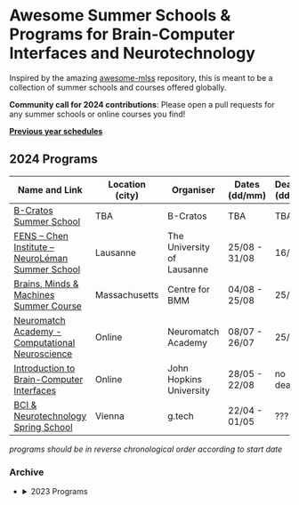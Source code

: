 # Awesome Summer Schools & Programs for Brain-Computer Interfaces and Neurotechnology 

Inspired by the amazing [awesome-mlss](https://github.com/sshkhr/awesome-mlss) repository, this is meant to be a 
collection of summer schools and courses offered globally.

**Community call for 2024 contributions**: Please open a pull requests for any summer schools or online courses
you find!

[**Previous year schedules**](#archive)

## 2024 Programs

| Name and Link                                                                                                                                                                         | Location (city) | Organiser                  | Dates (dd/mm) | Deadline (dd/mm) | Application Fee | Notes              |
|---------------------------------------------------------------------------------------------------------------------------------------------------------------------------------------|-----------------|----------------------------|---------------|------------------|-----------------|--------------------|
| [B-Cratos Summer School](https://www.b-cratos.eu/b-cratos-summer-school-in-trondheim/)                                                                                                | TBA             | B-Cratos                   | TBA           | TBA              | ???             | postponed          |
| [FENS – Chen Institute – NeuroLéman Summer School](https://www.fens.org/news-activities/fens-and-societies-calendar/training-event/fens-chen-institute-neuroleman-summer-school-2024) | Lausanne        | The University of Lausanne | 25/08 - 31/08 | 16/04            | ???             | multidisciplinary  |
| [Brains, Minds & Machines Summer Course](https://cbmm.mit.edu/summer-school/2024)                                                                                                     | Massachusetts   | Centre for BMM             | 04/08 - 25/08 | 25/03            | ???             | popular            |
| [Neuromatch Academy - Computational Neuroscience](https://neuromatch.io/computational-neuroscience-course/)                                                                           | Online          | Neuromatch Academy         | 08/07 - 26/07 | 25/03            | varies          | multidisciplinary  |
| [Introduction to Brain-Computer Interfaces](https://ep.jhu.edu/courses/585783-introduction-to-brain-computer-interfaces/)                                                             | Online          | John Hopkins University    | 28/05 - 22/08 | no deadline      | 5,270 USD       | US candidates only |
| [BCI & Neurotechnology Spring School](https://www.gtec.at/spring-school-2024/)                                                                                                        | Vienna          | g.tech                     | 22/04 - 01/05 | ???              | ???             | hands-on           |

*programs should be in reverse chronological order according to start date*

### Archive

- <details>
    <summary>2023 Programs</summary>
  
  | Name and Link                                                                                                                                                                 | Location (city) | Organiser              | Dates (mm/dd) | Deadline (mm/dd) | Application Fee | Notes                      |
  |-------------------------------------------------------------------------------------------------------------------------------------------------------------------------------|-----------------|------------------------|---------------|------------------|-----------------|----------------------------|
  | [ISRC-CN3 Autumn School](https://www.ulster.ac.uk/faculties/computing-engineering-and-the-built-environment/computing-engineering-intelligent-systems/isrc-cn3-autumn-school) | Derry & Online  | Ulster University      | 10/25 - 10/31 | 07/20, 09/15     | varies          | Comp. Neuro & NeuroAI      |
  | [Advanced techniques for synapse biology](https://cajal-training.org/on-site/atsb2023/)                                                                                       | Bordeaux        | CAJAL                  | 10/23 - 11/10 | 05/29            | 3,950 EURO      | Incl. accommodation+meal   |
  | [Autumn School on Closed Loop Neurotechnologies](https://theneurotech.eu/neurotecheu-autumn-school-on-closed-loop-technologies-at-the-university-of-lille/)                   | Lille           | University of Lille    | 10/18 - 10/20 | 09/04            | covered         | Limited to NeurotechEU     |
  | [Extracellular Electrophysiology Acquisition 0823](https://cajal-training.org/neurokit/extracellular-electrophysiology-acquisition-0823/)                                     | Online          | CAJAL                  | 10/09 - 10/13 |                  | 500 EURO        | Hands on w/ NeuroKit       |
  | [Modern Approaches to Behavioural Analysis](https://cajal-training.org/neurokit/modern-approaches-to-behavioural-analysis_2023/)                                              | Online          | CAJAL                  | 10/02 - 10/03 |                  | 200 EURO        | Hands on w/ NeuroKit       |
  | [Connectomics from micro- to meso- and macro-scales](https://cajal-training.org/on-site/connectomics/)                                                                        | Bordeaux        | CAJAL                  | 09/18 - 10/06 | 04/17            | 3,950 EURO      | Incl. accommodation+meal   |
  | [Allen Institute Dynamic Brain Workshop](https://alleninstitute.org/events/summer-workshop-on-the-dynamic-brain-2023/)                                                        | Friday Harbor   | Allen Institute        | 08/20 - 09/03 | 02/01            | covered         | Must have 1 year PhD       |
  | [Brains, Minds and Machines](https://www.mbl.edu/education/advanced-research-training-courses/course-offerings/brains-minds-and-machines)                                     | Woods Hole      | MBL/UChicago           | 08/04 - 08/25 | 04/19            | covered         |                            |
  | [Methods in Computational Neuroscience](https://www.mbl.edu/education/advanced-research-training-courses/course-offerings/methods-computational-neuroscience)                 | Woods Hole      | MBL/UChicago           | 07/26 - 08/23 | 03/31            | 6,000 USD       | Financial aid available    |
  | [Neuromatch Academy - Computational Neuroscience](https://academy.neuromatch.io/courses)                                                                                      | Online          | Neuromatch Academy     | 07/10 - 07/28 | 05/08            | varies          | Comp. Neuro                |
  | [NCAN Summer Workshop](https://www.neurotechcenter.org/ncan-summer-course-2023)                                                                                               | Albany          | NCAN                   | 07/10 - 07/14 |                  | varies          | Limited to 24 participants |
  | [Krembil Centre for Neuroinformatics Summer School](https://kcnischool.org)                                                                                                   | Toronto         | KCNI                   | 07/10 - 07/14 | 06/09            | 50 CAD          | Travel+stay not included   |
  | [Experimental Neuroscience Bootcamp 2023](https://cajal-training.org/neurokit/experimental-neuroscience-bootcamp-1122/)                                                       | Online          | CAJAL                  | 07/10 - 07/14 | 03/31            | 500 EURO        | Hands on w/ NeuroKit       |
  | [Machine learning for neuroscience](https://cajal-training.org/on-site/artificial-intelligence/)                                                                              | Lisbon          | CAJAL                  | 07/09 - 07/29 | 01/23            | 2,950 EURO      | Incl. accommodation+meal   |
  | [Glial cells in health and diseases](https://cajal-training.org/on-site/glial-and-astrocyte-cells-in-health-and-diseases/)                                                    | Bordeaux        | CAJAL                  | 06/19 - 07/07 | 01/23            | 3,950 EURO      | Incl. accommodation+meal   |
  | [OIST Computational Neuroscience Course](https://groups.oist.jp/ocnc)                                                                                                         | Onna            | OIST                   | 06/19 - 07/06 | 01/31            | covered         | Incl. accommodation+meal   |
  | [Interacting with neural circuits](https://cajal-training.org/on-site/interacting-with-neural-circuits/)                                                                      | Lisbon          | CAJAL                  | 06/18 - 07/08 | 01/31            | 3,950 EURO      | Incl. accommodation+meal   |
  | [BCI Society - Workshops](https://bcisociety.org/workshops/)                                                                                                                  | Brussels        | BCI Society            | 06/07 - 06/09 |                  | varies          |                            |
  | [UNIQUE Student Symposium 2023](https://www.eventbrite.ca/e/unique-student-symposium-2023-tickets-616558853127)                                                               | Montreal        | Université de Montréal | 06/05 - 06/06 |                  | 20 CAD          | NeuroAI                    |
  | [BCI & NEUROTECHNOLOGY SPRING SCHOOL 2023](https://www.gtec.at/spring-school-2023/)                                                                                           | Vienna          | G.Tech                 | 04/17 - 04/26 |                  |                 |                            |
  | [IBRO-Simons Computational Neuroscience Imbizo](http://imbizo.africa)                                                                                                         | Cape Town       | IBRO-Simons            | 04/13 - 05/07 |                  | 1,200 EURO      | Comp. Neuro                |
  | [Neuro-vascular function in health and disease](https://cajal-training.org/on-site/neuro-vascular/)                                                                           | Bordeaux        | CAJAL                  | 03/20 - 04/07 | 11/14            | 3,950 EURO      | Incl. accommodation+meal   |

  </details>
